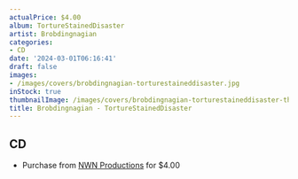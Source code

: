 ```yaml
---
actualPrice: $4.00
album: TortureStainedDisaster
artist: Brobdingnagian
categories:
- CD
date: '2024-03-01T06:16:41'
draft: false
images:
- /images/covers/brobdingnagian-torturestaineddisaster.jpg
inStock: true
thumbnailImage: /images/covers/brobdingnagian-torturestaineddisaster-thumb.jpg
title: Brobdingnagian - TortureStainedDisaster
---
```


## CD
* Purchase from [NWN Productions](http://shop.nwnprod.com/index.php?route=product/product&path=93&product_id=45630&sort=pd.name&order=ASC) for $4.00
